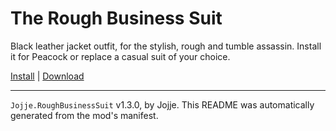 # The Rough Business Suit

Black leather jacket outfit, for the stylish, rough and tumble assassin. Install it for Peacock or replace a casual suit of your choice.

[Install](https://hitman-resources.netlify.app/smf-install-link/https://github.com/JojjeE/h3-rough-business/releases/latest/download/mod.framework.zip) | [Download](https://github.com/JojjeE/h3-rough-business/releases/latest/download/mod.framework.zip)

---

`Jojje.RoughBusinessSuit` v1.3.0, by Jojje. This README was automatically generated from the mod's manifest.

